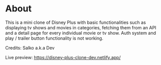 # About

This is a mini clone of Disney Plus with basic functionalities such as displaying tv shows and movies in categories, fetching them from an API and a detail page for every individual movie or tv show. Auth system and play / trailer button functionality is not working.

Credits: Salko a.k.a Dev

Live preview: https://disney-plus-clone-dev.netlify.app/
